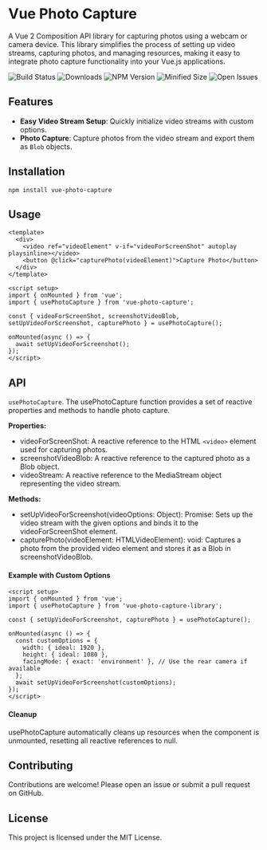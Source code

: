 # Vue Photo Capture
A Vue 2 Composition API library for capturing photos using a webcam or camera device. This library simplifies the process of setting up video streams, capturing photos, and managing resources, making it easy to integrate photo capture functionality into your Vue.js applications.

[//]: # (![Forks]&#40;https://img.shields.io/github/forks/JuliettKhar/reviewer-lib&#41;)
[//]: # (![Stars]&#40;https://img.shields.io/github/stars/JuliettKhar/reviewer-lib&#41;)
[//]: # (![Coverage]&#40;https://img.shields.io/codecov/c/github/JuliettKhar/vue-photo-capture&#41;)
![Build Status](https://img.shields.io/github/actions/workflow/status/JuliettKhar/vue-photo-capture/deploy.yml)
![Downloads](https://img.shields.io/npm/dt/vue-photo-capture)
![NPM Version](https://img.shields.io/npm/v/vue-photo-capture)
![Minified Size](https://img.shields.io/bundlephobia/min/vue-photo-capture)
![Open Issues](https://img.shields.io/github/issues/JuliettKhar/vue-photo-capture)
## Features

- **Easy Video Stream Setup**: Quickly initialize video streams with custom options.
- **Photo Capture**: Capture photos from the video stream and export them as `Blob` objects.
## Installation
```shell
npm install vue-photo-capture
```
## Usage
```vue
<template>
  <div>
    <video ref="videoElement" v-if="videoForScreenShot" autoplay playsinline></video>
    <button @click="capturePhoto(videoElement)">Capture Photo</button>
  </div>
</template>

<script setup>
import { onMounted } from 'vue';
import { usePhotoCapture } from 'vue-photo-capture';

const { videoForScreenShot, screenshotVideoBlob, setUpVideoForScreenshot, capturePhoto } = usePhotoCapture();

onMounted(async () => {
  await setUpVideoForScreenshot();
});
</script>
```
## API
`usePhotoCapture`.
The usePhotoCapture function provides a set of reactive properties and methods to handle photo capture.

**Properties:**

- videoForScreenShot: A reactive reference to the HTML `<video>` element used for capturing photos.
- screenshotVideoBlob: A reactive reference to the captured photo as a Blob object.
- videoStream: A reactive reference to the MediaStream object representing the video stream.

**Methods:**
- setUpVideoForScreenshot(videoOptions: Object): Promise<void>: Sets up the video stream with the given options and binds it to the videoForScreenShot element.
- capturePhoto(videoElement: HTMLVideoElement): void: Captures a photo from the provided video element and stores it as a Blob in screenshotVideoBlob.

#### Example with Custom Options
```vue
<script setup>
import { onMounted } from 'vue';
import { usePhotoCapture } from 'vue-photo-capture-library';

const { setUpVideoForScreenshot, capturePhoto } = usePhotoCapture();

onMounted(async () => {
  const customOptions = {
    width: { ideal: 1920 },
    height: { ideal: 1080 },
    facingMode: { exact: 'environment' }, // Use the rear camera if available
  };
  await setUpVideoForScreenshot(customOptions);
});
</script>
```
#### Cleanup
usePhotoCapture automatically cleans up resources when the component is unmounted, resetting all reactive references to null.

## Contributing
Contributions are welcome! Please open an issue or submit a pull request on GitHub.

## License
This project is licensed under the MIT License.